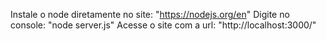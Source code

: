 Instale o node diretamente no site: "https://nodejs.org/en"
Digite no console: "node server.js"
Acesse o site com a url: "http://localhost:3000/"
